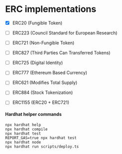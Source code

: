 # ERC implementations

* [x] ERC20 (Fungible Token)
* [ ] ERC223 (Council Standard for European Research)
* [ ] ERC721 (Non-Fungible Token)
* [ ] ERC827 (Third Parties Can Transferred Tokens)
* [ ] ERC725 (Digital Identity)
* [ ] ERC777 (Ethereum Based Currency)
* [ ] ERC621 (Modifies Total Supply)
* [ ] ERC884 (Stock Tokenization)
* [ ] ERC1155 (ERC20 + ERC721)



#### Hardhat helper commands
```shell
npx hardhat help
npx hardhat compile
npx hardhat test
REPORT_GAS=true npx hardhat test
npx hardhat node
npx hardhat run scripts/deploy.ts
```
